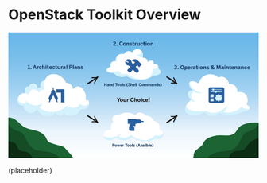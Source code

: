 # OpenStack Toolkit Overview

![OpenStack Toolkit Overview](../img/openstack-toolkit-overview.jpg)

(placeholder)